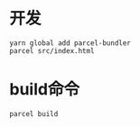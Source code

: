 # 开发

```
yarn global add parcel-bundler
parcel src/index.html

```

# build命令

```
parcel build

```
